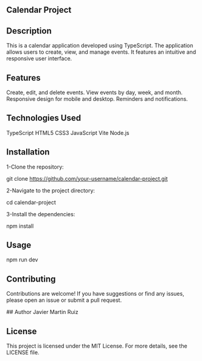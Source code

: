 ## Calendar Project

## Description

This is a calendar application developed using TypeScript.
The application allows users to create, view, and manage events.
It features an intuitive and responsive user interface.

##  Features

Create, edit, and delete events.
View events by day, week, and month.
Responsive design for mobile and desktop.
Reminders and notifications.

## Technologies Used

TypeScript
HTML5
CSS3
JavaScript
Vite
Node.js

## Installation
1-Clone the repository:

git clone https://github.com/your-username/calendar-project.git

2-Navigate to the project directory:

cd calendar-project

3-Install the dependencies:

npm install

## Usage

npm run dev

## Contributing
Contributions are welcome! If you have suggestions or find any issues, please open an issue or submit a pull request.

## Author
Javier Martin Ruiz

## License
This project is licensed under the MIT License. For more details, see the LICENSE file.